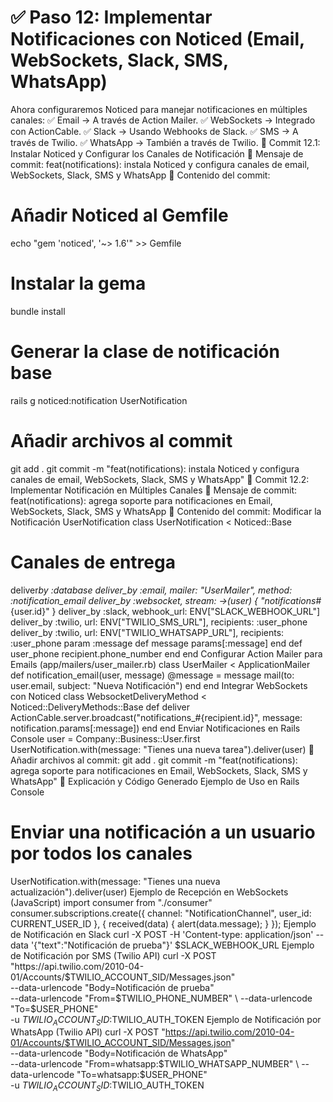 # ✅ Paso 12: Implementar Notificaciones con Noticed (Email, WebSockets, Slack, SMS, WhatsApp)

Ahora configuraremos Noticed para manejar notificaciones en múltiples canales:
✅ Email → A través de Action Mailer.
✅ WebSockets → Integrado con ActionCable.
✅ Slack → Usando Webhooks de Slack.
✅ SMS → A través de Twilio.
✅ WhatsApp → También a través de Twilio.
📌 Commit 12.1: Instalar Noticed y Configurar los Canales de Notificación
🔹 Mensaje de commit:
feat(notifications): instala Noticed y configura canales de email, WebSockets, Slack, SMS y WhatsApp
🔹 Contenido del commit:
# Añadir Noticed al Gemfile
echo "gem 'noticed', '~> 1.6'" >> Gemfile
# Instalar la gema
bundle install
# Generar la clase de notificación base
rails g noticed:notification UserNotification
# Añadir archivos al commit
git add .
git commit -m "feat(notifications): instala Noticed y configura canales de email, WebSockets, Slack, SMS y WhatsApp"
📌 Commit 12.2: Implementar Notificación en Múltiples Canales
🔹 Mensaje de commit:
feat(notifications): agrega soporte para notificaciones en Email, WebSockets, Slack, SMS y WhatsApp
🔹 Contenido del commit:
Modificar la Notificación UserNotification
class UserNotification < Noticed::Base
# Canales de entrega
deliver*by :database
deliver_by :email, mailer: "UserMailer", method: :notification_email
deliver_by :websocket, stream: ->(user) { "notifications*#{user.id}" }
deliver_by :slack, webhook_url: ENV["SLACK_WEBHOOK_URL"]
deliver_by :twilio, url: ENV["TWILIO_SMS_URL"], recipients: :user_phone
deliver_by :twilio, url: ENV["TWILIO_WHATSAPP_URL"], recipients: :user_phone
param :message
def message
params[:message]
end
def user_phone
recipient.phone_number
end
end
Configurar Action Mailer para Emails (app/mailers/user_mailer.rb)
class UserMailer < ApplicationMailer
def notification_email(user, message)
@message = message
mail(to: user.email, subject: "Nueva Notificación")
end
end
Integrar WebSockets con Noticed
class WebsocketDeliveryMethod < Noticed::DeliveryMethods::Base
def deliver
ActionCable.server.broadcast("notifications\_#{recipient.id}", message: notification.params[:message])
end
end
Enviar Notificaciones en Rails Console
user = Company::Business::User.first
UserNotification.with(message: "Tienes una nueva tarea").deliver(user)
🔹 Añadir archivos al commit:
git add .
git commit -m "feat(notifications): agrega soporte para notificaciones en Email, WebSockets, Slack, SMS y WhatsApp"
📝 Explicación y Código Generado
Ejemplo de Uso en Rails Console
# Enviar una notificación a un usuario por todos los canales
UserNotification.with(message: "Tienes una nueva actualización").deliver(user)
Ejemplo de Recepción en WebSockets (JavaScript)
import consumer from "./consumer"
consumer.subscriptions.create({ channel: "NotificationChannel", user_id: CURRENT_USER_ID }, {
received(data) {
alert(data.message);
}
});
Ejemplo de Notificación en Slack
curl -X POST -H 'Content-type: application/json' --data '{"text":"Notificación de prueba"}' $SLACK_WEBHOOK_URL
Ejemplo de Notificación por SMS (Twilio API)
curl -X POST "https://api.twilio.com/2010-04-01/Accounts/$TWILIO_ACCOUNT_SID/Messages.json" \
--data-urlencode "Body=Notificación de prueba" \
--data-urlencode "From=$TWILIO_PHONE_NUMBER" \
--data-urlencode "To=$USER_PHONE" \
-u $TWILIO_ACCOUNT_SID:$TWILIO_AUTH_TOKEN
Ejemplo de Notificación por WhatsApp (Twilio API)
curl -X POST "https://api.twilio.com/2010-04-01/Accounts/$TWILIO_ACCOUNT_SID/Messages.json" \
--data-urlencode "Body=Notificación de WhatsApp" \
--data-urlencode "From=whatsapp:$TWILIO_WHATSAPP_NUMBER" \
--data-urlencode "To=whatsapp:$USER_PHONE" \
-u $TWILIO_ACCOUNT_SID:$TWILIO_AUTH_TOKEN

